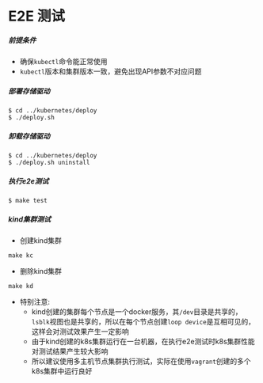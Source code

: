 

# E2E 测试

##### 前提条件
  - 确保`kubectl`命令能正常使用
  - `kubectl`版本和集群版本一致，避免出现API参数不对应问题

##### 部署存储驱动

```cassandraql
$ cd ../kubernetes/deploy
$ ./deploy.sh
```
##### 卸载存储驱动

```cassandraql
$ cd ../kubernetes/deploy
$ ./deploy.sh uninstall
```

##### 执行e2e测试

```cassandraql
$ make test
```

##### kind集群测试

- 创建kind集群
```cassandraql
make kc
```

- 删除kind集群
```cassandraql
make kd
```

- 特别注意:
  - kind创建的集群每个节点是一个docker服务，其`/dev`目录是共享的，`lsblk`视图也是共享的，所以在每个节点创建`loop device`是互相可见的，
  这样会对测试效果产生一定影响
  - 由于kind创建的k8s集群运行在一台机器，在执行e2e测试时k8s集群性能对测试结果产生较大影响
  - 所以建议使用多主机节点集群执行测试，实际在使用`vagrant`创建的多个k8s集群中运行良好
